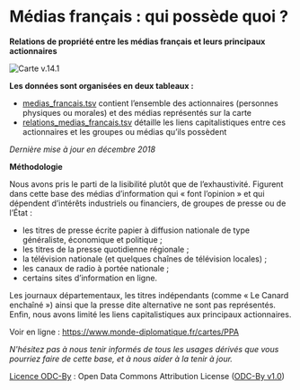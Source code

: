 # Médias français : qui possède quoi ?
**Relations de propriété entre les médias français et leurs principaux actionnaires**

![Carte v.14.1](https://www.monde-diplomatique.fr/IMG/png/ppav14-1.png)

**Les données sont organisées en deux tableaux :**
- [medias_francais.tsv](https://github.com/mdiplo/Medias_francais/blob/master/medias_francais.tsv) contient l’ensemble des actionnaires (personnes physiques ou morales) et des médias représentés sur la carte
- [relations_medias_francais.tsv](https://github.com/mdiplo/Medias_francais/blob/master/relations_medias_francais.tsv) détaille les liens capitalistiques entre ces actionnaires et les groupes ou médias qu’ils possèdent

*Dernière mise à jour en décembre 2018*

**Méthodologie**

Nous avons pris le parti de la lisibilité plutôt que de l’exhaustivité. Figurent dans cette base des médias d’information qui « font l’opinion » et qui dépendent d’intérêts industriels ou financiers, de groupes de presse ou de l’État :
- les titres de presse écrite papier à diffusion nationale de type généraliste, économique et politique ; 
- les titres de la presse quotidienne régionale ; 
- la télévision nationale (et quelques chaînes de télévision locales) ; 
- les canaux de radio à portée nationale ; 
- certains sites d’information en ligne.

Les journaux départementaux, les titres indépendants (comme « Le Canard enchaîné ») ainsi que la presse dite alternative ne sont pas représentés. Enfin, nous avons limité les liens capitalistiques aux principaux actionnaires. 

Voir en ligne : https://www.monde-diplomatique.fr/cartes/PPA 

*N'hésitez pas à nous tenir informés de tous les usages dérivés que vous pourriez faire de cette base, et à nous aider à la tenir à jour.*

[Licence ODC-By](https://github.com/mdiplo/Medias_francais/blob/master/LICENSE.txt) : Open Data Commons Attribution License ([ODC-By v1.0](https://opendatacommons.org/licenses/by/1.0/))

